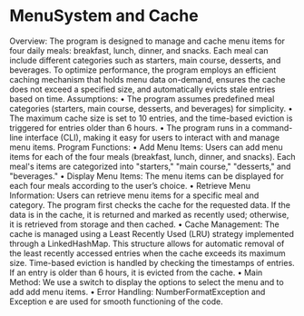 # MenuSystem and Cache

Overview:
The program is designed to manage and cache menu items for four daily meals: breakfast, lunch, dinner, and snacks. Each meal can include different categories such as starters, main course, desserts, and beverages. To optimize performance, the program employs an efficient caching mechanism that holds menu data on-demand, ensures the cache does not exceed a specified size, and automatically evicts stale entries based on time.
Assumptions:
•	The program assumes predefined meal categories (starters, main course, desserts, and beverages) for simplicity.
•	The maximum cache size is set to 10 entries, and the time-based eviction is triggered for entries older than 6 hours.
•	The program runs in a command-line interface (CLI), making it easy for users to interact with and manage menu items.
Program Functions:
•	Add Menu Items: Users can add menu items for each of the four meals (breakfast, lunch, dinner, and snacks). Each meal's items are categorized into "starters," "main course," "desserts," and "beverages."
•	Display Menu Items: The menu items can be displayed for each four meals according to the user’s choice.
•	Retrieve Menu Information: Users can retrieve menu items for a specific meal and category. The program first checks the cache for the requested data. If the data is in the cache, it is returned and marked as recently used; otherwise, it is retrieved from storage and then cached.
•	Cache Management: The cache is managed using a Least Recently Used (LRU) strategy implemented through a LinkedHashMap. This structure allows for automatic removal of the least recently accessed entries when the cache exceeds its maximum size. Time-based eviction is handled by checking the timestamps of entries. If an entry is older than 6 hours, it is evicted from the cache.
•	Main Method: We use a switch to display the options to select the menu and to add add menu items. 
•	Error Handling: NumberFormatException and Exception e are used for smooth functioning of the code.

